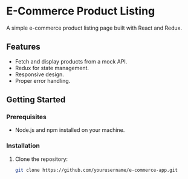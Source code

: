 # E-Commerce Product Listing

A simple e-commerce product listing page built with React and Redux.

## Features

- Fetch and display products from a mock API.
- Redux for state management.
- Responsive design.
- Proper error handling.

## Getting Started

### Prerequisites

- Node.js and npm installed on your machine.

### Installation

1. Clone the repository:

   ```bash
   git clone https://github.com/yourusername/e-commerce-app.git
